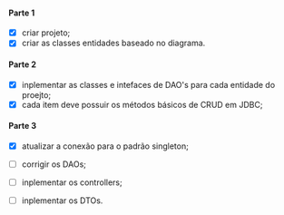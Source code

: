 
#### Parte 1
- [x] criar projeto;
- [x] criar as classes entidades baseado no diagrama.

#### Parte 2
- [x] inplementar as classes e intefaces de DAO's para cada entidade do proejto;
- [x] cada item deve possuir os métodos básicos de CRUD em JDBC;

#### Parte 3
- [x] atualizar a conexão para o padrão singleton;
- [ ] corrigir os DAOs;
- [ ] inplementar os controllers;
- [ ] inplementar os DTOs.

